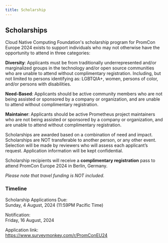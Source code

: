 ```yaml
---
title: Scholarship
---
```


## Scholarships 

Cloud Native Computing Foundation's scholarship program for PromCon Europe 2024 exists to support individuals who may not otherwise have the opportunity to attend in three categories:

**Diversity**: Applicants must be from traditionally underrepresented and/or marginalized groups in the technology and/or open source communities who are unable to attend without complimentary registration. Including, but not limited to persons identifying as: LGBTQIA+, women, persons of color, and/or persons with disabilities.

**Need-Based**: Applicants should be active community members who are not being assisted or sponsored by a company or organization, and are unable to attend without complimentary registration.

**Maintainer**: Applicants should be active Prometheus project maintainers who are not being assisted or sponsored by a company or organization, and are unable to attend without complimentary registration.

Scholarships are awarded based on a combination of need and impact. Scholarships are NOT transferable to another person, or any other event. 
Selection will be made by reviewers who will assess each applicant’s request. Application information will be kept confidential.

Scholarship recipients will receive a **complimentary registration** pass to attend PromCon Europe 2024 in Berlin, Germany.

_Please note that travel funding is NOT included._

### Timeline

Scholarship Applications Due:  
Sunday, 4 August, 2024 (11:59PM Pacific Time)

Notification:  
Friday, 16 August, 2024

Application link:  
https://www.surveymonkey.com/r/PromConEU24
